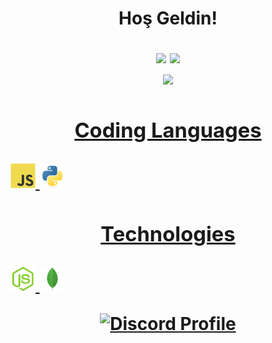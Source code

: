 <h1 align="center">Hoş Geldin!
<p align="center">
  <a href="https://discord.com/users/361562351415066624" target"blank_"><img src="https://img.shields.io/badge/Discord%20Profilim%20-7289DA.svg?&style=for-the-badge&logo=discord&logoColor=white"></a>
  <a href="https://github.com/allien13" target"blank_"><img src="https://img.shields.io/badge/GitHub%20-191717.svg?&style=for-the-badge&logo=github&logoColor=white"></a>
<br><a href = "https://discord.gg/just" target"blank_"><img src = "https://img.shields.io/discord/736348236557713498?label=Discord%20Sunucum&style=for-the-badge"></br>
</p>

<h3>Coding Languages</h3>
<p align="left">
<img src="https://github.com/devicons/devicon/blob/master/icons/javascript/javascript-original.svg" alt="javascript" width="40" height="40"/>
<img src="https://github.com/devicons/devicon/blob/master/icons/python/python-original.svg" alt="python" width="40" height="40"/>
</p>

<h3>Technologies</h3>
<p align="left">
<img src="https://github.com/devicons/devicon/blob/master/icons/nodejs/nodejs-original.svg" alt="nodejs" width="40" height="40"/>
<img src="https://github.com/devicons/devicon/blob/master/icons/mongodb/mongodb-original.svg" alt="mongodb" width="40" height="40"/>

[![Discord Profile](https://lanyard-profile-readme.vercel.app/api/361562351415066624)](https://discord.com/users/361562351415066624)

</p>

